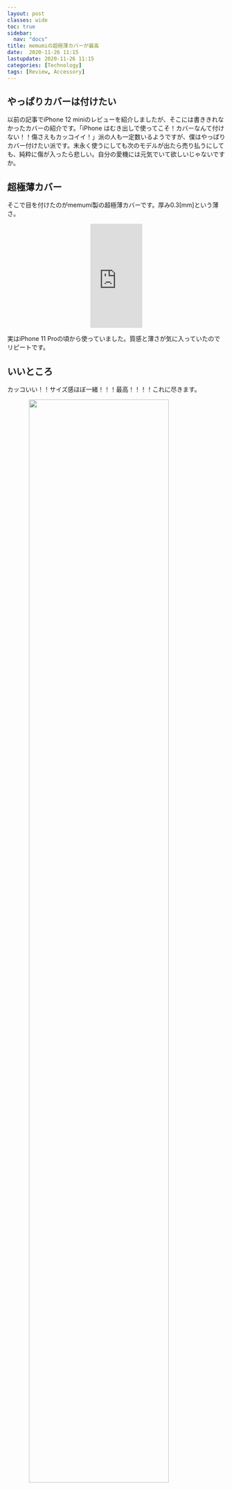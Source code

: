 ```yaml
---
layout: post
classes: wide
toc: true
sidebar:
  nav: "docs"
title: memumiの超極薄カバーが最高
date:  2020-11-26 11:15
lastupdate: 2020-11-26 11:15
categories: [Technology]
tags: [Review, Accessory]
---
```




## やっぱりカバーは付けたい

以前の記事でiPhone 12 miniのレビューを紹介しましたが、そこには書ききれなかったカバーの紹介です。「iPhone はむき出しで使ってこそ！カバーなんて付けない！！傷さえもカッコイイ！」派の人も一定数いるようですが、僕はやっぱりカバー付けたい派です。末永く使うにしても次のモデルが出たら売り払うにしても、純粋に傷が入ったら悲しい。自分の愛機には元気でいて欲しいじゃないですか。

## 超極薄カバー

そこで目を付けたのがmemumi製の超極薄カバーです。厚み0.3[mm]という薄さ。
<div markdown="0">
<iframe style="width:120px;height:240px; display: block; margin: auto" marginwidth="0" marginheight="0" scrolling="no" frameborder="0" src="https://rcm-fe.amazon-adsystem.com/e/cm?lt1=_blank&bc1=000000&IS2=1&bg1=FFFFFF&fc1=000000&lc1=0000FF&t=bskylab-22&language=ja_JP&o=9&p=8&l=as4&m=amazon&f=ifr&ref=as_ss_li_til&asins=B08JTKGHJF&linkId=d739eb814e1978b7c6d9100d1c8631a3";> </iframe>
</div>

実はiPhone 11 Proの頃から使っていました。質感と薄さが気に入っていたのでリピートです。



## いいところ

カッコいい！！サイズ感ほぼ一緒！！！最高！！！！これに尽きます。

<img src="https://lh3.googleusercontent.com/pw/ACtC-3f0CxIoTtyN4qppKmANtFoZVVZ_0fzlQLDWEIwbmdB6vJX6YjMwBDExi9Q6ruiPt1J1l28v7m-Sy-9djru11HH1G-exEQHkw2X3wEdjA5kZSE9x7LUI6h5aGPeUTHbGRW8s07NQ8kSR0oUhH0hS4g1IQw=w1098-h914-no?authuser=0" width="80%" style="display: block; margin: auto;">

左がカバーを付けた状態、右がむき出し。僕は青が好きなのでこの色味は最高です。正直背面の色に関してはカバーしてたほうが好みまである。そして中央のリンゴマークも透けて見えます。カッコいい。~~まあ右のほうに入ってるメーカーロゴは無くてもいい気がしますけど~~



<img src="https://lh3.googleusercontent.com/pw/ACtC-3duhnp7VKXQ0sZMsyBF5wppNLJU3IlA7Tb-6gVHIB08SUW6G8FZgtutRgB68DESBlDvbZZcQeZSSUhCyFuTlrljm3uCSMh3EdA4jwXU7GFZgC0ygZieWUohp2YhC4EZWsga64Z8kDcmo674V1SxplKfNA=w804-h843-no?authuser=0" width="80%" style="display: block; margin: auto;">

側面の比較はこんな感じ。悪くない。

僕はあまり気にしたことないですけど、カメラ部分もちゃんとレンズより出っ張るような構造になってます。レンズが机を削ったりはしなさそう。



## わるいところ

たぶん防御力皆無です。打ち所が悪いと落下ダメージはiPhone本体まで届くでしょう。11 Proで使ってた時はアスファルトに落としたらこのカバー割れましたし。11 Proのカバー買ったときは商品ページに「本品に衝撃からの防護性能はありません」みたいなこと書いてあった気がします。今回は書いてないけど。あくまでも擦り傷防止のためにお使いください。



## おわりに

カバーは付けたいけどサイズ感は変わって欲しくない！落とさない自信がある！という方にはオススメの一品です。逆にスマホの扱いが雑でガラスバキバキにしがちだから守って欲しい人には全くと言っていいほど向かないでしょう。気になった方は是非チェックしてみてくださいね！